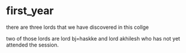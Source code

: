 # first_year


there are three lords that we have discovered in this collge 

two of those lords are lord bj=haskke and lord akhilesh who has not yet attended the session.